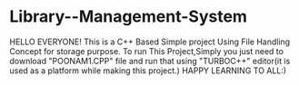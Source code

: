 # Library--Management-System
HELLO EVERYONE!
This is a C++ Based Simple project Using File Handling Concept for storage purpose.
To run This Project,Simply you just need to download "POONAM1.CPP" file and run that using "TURBOC++" editor(it is used as a platform while making this project.)
HAPPY LEARNING TO ALL:)
